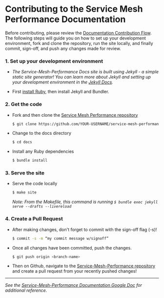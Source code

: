 # Contributing to the Service Mesh Performance Documentation

Before contributing, please review the [Documentation Contribution Flow](https://github.com/layer5io/service-mesh-performance/blob/master/CONTRIBUTING.md#documentation-contribution-flow). The following steps will guide you on how to set up your development environment, fork and clone the repository, run the site locally, and finally commit, sign-off, and push any changes made for review. 

### 1. Set up your development environment

* *The Service-Mesh-Performance Docs site is built using Jekyll - a simple static site generator! You can learn more about Jekyll and setting up your development environment in the [Jekyll Docs](https://jekyllrb.com/docs/).*

* First [install Ruby](https://jekyllrb.com/docs/installation/), then install Jekyll and Bundler.

### 2. Get the code

* Fork and then clone the [Service Mesh Performance repository](https://github.com/layer5io/service-mesh-performance)
  ```bash
  $ git clone https://github.com/YOUR-USERNAME/service-mesh-performance
  ```
* Change to the docs directory
  ```bash
  $ cd docs
  ```
* Install any Ruby dependencies
  ```bash
  $ bundle install
  ```

### 3. Serve the site

* Serve the code locally
  ```bash
  $ make site
  ```
  *Note: From the Makefile, this command is running `$ bundle exec jekyll serve --drafts --livereload`*

### 4. Create a Pull Request

* After making changes, don't forget to commit with the sign-off flag (-s)!
  ```bash
  $ commit -s -m “my commit message w/signoff”
  ```
* Once all changes have been committed, push the changes.
  ```bash
  $ git push origin <branch-name>
  ```
* Then on Github, navigate to the [Service-Mesh-Performance repository](https://github.com/layer5io/service-mesh-performance) and create a pull request from your recently pushed changes!

---
*See the [Service-Mesh-Performance Documentation Google Doc](https://docs.google.com/document/d/17guuaxb0xsfutBCzyj2CT6OZiFnMu9w4PzoILXhRXSo/edit) for additional reference.*
